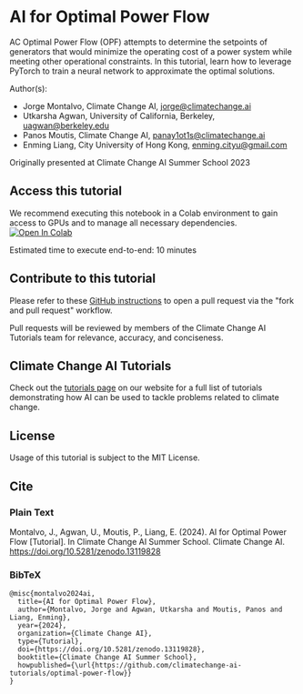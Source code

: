 # AI for Optimal Power Flow
AC Optimal Power Flow (OPF) attempts to determine the setpoints of generators that would minimize the operating cost of a power system while meeting other operational constraints. In this tutorial, learn how to leverage PyTorch to train a neural network to approximate the optimal solutions.

Author(s):
* Jorge Montalvo, Climate Change AI, jorge@climatechange.ai
* Utkarsha Agwan, University of California, Berkeley, uagwan@berkeley.edu
* Panos Moutis, Climate Change AI, panay1ot1s@climatechange.ai
* Enming Liang, City University of Hong Kong, enming.cityu@gmail.com

Originally presented at Climate Change AI Summer School 2023

## Access this tutorial

We recommend executing this notebook in a Colab environment to gain access to GPUs and to manage all necessary dependencies. <a target="_blank" href="https://colab.research.google.com/github/climatechange-ai-tutorials/optimal-power-flow/blob/main/AI_for_Optimal_Power_Flow.ipynb">
  <img src="https://colab.research.google.com/assets/colab-badge.svg" alt="Open In Colab"/>
</a>

Estimated time to execute end-to-end: 10 minutes 

## Contribute to this tutorial

Please refer to these [GitHub instructions](https://docs.github.com/en/get-started/exploring-projects-on-github/contributing-to-a-project#about-forking) to open a pull request via the "fork and pull request" workflow. 

Pull requests will be reviewed by members of the Climate Change AI Tutorials team for relevance, accuracy, and conciseness.

## Climate Change AI Tutorials
Check out the [tutorials page](https://www.climatechange.ai/tutorials?) on our website for a full list of tutorials demonstrating how AI can be used to tackle problems related to climate change.

## License
Usage of this tutorial is subject to the MIT License.

## Cite

### Plain Text
Montalvo, J., Agwan, U., Moutis, P., Liang, E. (2024). AI for Optimal Power Flow [Tutorial]. In Climate Change AI Summer School. Climate Change AI. https://doi.org/10.5281/zenodo.13119828

### BibTeX

```
@misc{montalvo2024ai,
  title={AI for Optimal Power Flow},
  author={Montalvo, Jorge and Agwan, Utkarsha and Moutis, Panos and Liang, Enming},
  year={2024},
  organization={Climate Change AI},
  type={Tutorial},
  doi={https://doi.org/10.5281/zenodo.13119828},
  booktitle={Climate Change AI Summer School},
  howpublished={\url{https://github.com/climatechange-ai-tutorials/optimal-power-flow}}
}
```

